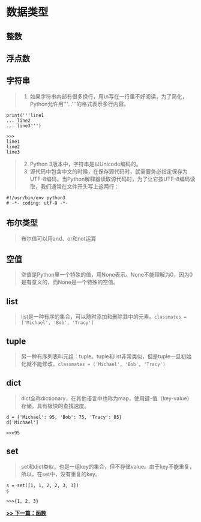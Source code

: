 # 数据类型
## 整数
## 浮点数
## 字符串
> 1. 如果字符串内部有很多换行，用\n写在一行里不好阅读，为了简化，Python允许用'''...'''的格式表示多行内容。
```
print('''line1
... line2
... line3''')

>>>
line1
line2
line3
```
> 2. Python 3版本中，字符串是以Unicode编码的。
> 3. 源代码中包含中文的时候，在保存源代码时，就需要务必指定保存为UTF-8编码。当Python解释器读取源代码时，为了让它按UTF-8编码读取，我们通常在文件开头写上这两行：
```
#!/usr/bin/env python3
# -*- coding: utf-8 -*-
```
## 布尔类型
> 布尔值可以用and、or和not运算
## 空值
> 空值是Python里一个特殊的值，用None表示。None不能理解为0，因为0是有意义的，而None是一个特殊的空值。
## list
> list是一种有序的集合，可以随时添加和删除其中的元素。`classmates = ['Michael', 'Bob', 'Tracy']`
## tuple
> 另一种有序列表叫元组：tuple。tuple和list非常类似，但是tuple一旦初始化就不能修改。`classmates = ('Michael', 'Bob', 'Tracy')`
## dict
> dict全称dictionary，在其他语言中也称为map，使用键-值（key-value）存储，具有极快的查找速度。
```
d = {'Michael': 95, 'Bob': 75, 'Tracy': 85}
d['Michael']

>>>95
```
## set
> set和dict类似，也是一组key的集合，但不存储value。由于key不能重复，所以，在set中，没有重复的key。
```
s = set([1, 1, 2, 2, 3, 3])
s

>>>{1, 2, 3}
```

**[>> 下一篇：函数](https://github.com/Zzz468005600/python-study/blob/master/document/function.md)**